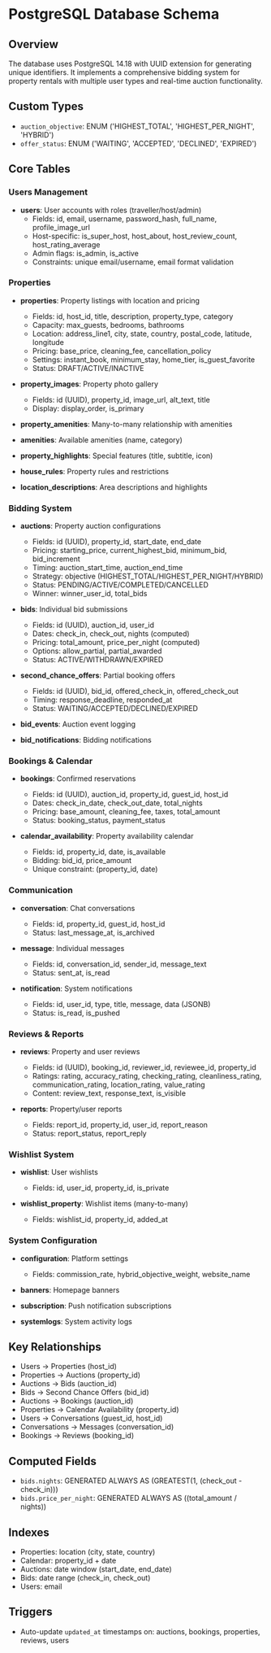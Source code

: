 # PostgreSQL Database Schema

## Overview
The database uses PostgreSQL 14.18 with UUID extension for generating unique identifiers. It implements a comprehensive bidding system for property rentals with multiple user types and real-time auction functionality.

## Custom Types
- `auction_objective`: ENUM ('HIGHEST_TOTAL', 'HIGHEST_PER_NIGHT', 'HYBRID')
- `offer_status`: ENUM ('WAITING', 'ACCEPTED', 'DECLINED', 'EXPIRED')

## Core Tables

### Users Management
- **users**: User accounts with roles (traveller/host/admin)
  - Fields: id, email, username, password_hash, full_name, profile_image_url
  - Host-specific: is_super_host, host_about, host_review_count, host_rating_average
  - Admin flags: is_admin, is_active
  - Constraints: unique email/username, email format validation

### Properties
- **properties**: Property listings with location and pricing
  - Fields: id, host_id, title, description, property_type, category
  - Capacity: max_guests, bedrooms, bathrooms
  - Location: address_line1, city, state, country, postal_code, latitude, longitude
  - Pricing: base_price, cleaning_fee, cancellation_policy
  - Settings: instant_book, minimum_stay, home_tier, is_guest_favorite
  - Status: DRAFT/ACTIVE/INACTIVE

- **property_images**: Property photo gallery
  - Fields: id (UUID), property_id, image_url, alt_text, title
  - Display: display_order, is_primary

- **property_amenities**: Many-to-many relationship with amenities
- **amenities**: Available amenities (name, category)
- **property_highlights**: Special features (title, subtitle, icon)
- **house_rules**: Property rules and restrictions
- **location_descriptions**: Area descriptions and highlights

### Bidding System
- **auctions**: Property auction configurations
  - Fields: id (UUID), property_id, start_date, end_date
  - Pricing: starting_price, current_highest_bid, minimum_bid, bid_increment
  - Timing: auction_start_time, auction_end_time
  - Strategy: objective (HIGHEST_TOTAL/HIGHEST_PER_NIGHT/HYBRID)
  - Status: PENDING/ACTIVE/COMPLETED/CANCELLED
  - Winner: winner_user_id, total_bids

- **bids**: Individual bid submissions
  - Fields: id (UUID), auction_id, user_id
  - Dates: check_in, check_out, nights (computed)
  - Pricing: total_amount, price_per_night (computed)
  - Options: allow_partial, partial_awarded
  - Status: ACTIVE/WITHDRAWN/EXPIRED

- **second_chance_offers**: Partial booking offers
  - Fields: id (UUID), bid_id, offered_check_in, offered_check_out
  - Timing: response_deadline, responded_at
  - Status: WAITING/ACCEPTED/DECLINED/EXPIRED

- **bid_events**: Auction event logging
- **bid_notifications**: Bidding notifications

### Bookings & Calendar
- **bookings**: Confirmed reservations
  - Fields: id (UUID), auction_id, property_id, guest_id, host_id
  - Dates: check_in_date, check_out_date, total_nights
  - Pricing: base_amount, cleaning_fee, taxes, total_amount
  - Status: booking_status, payment_status

- **calendar_availability**: Property availability calendar
  - Fields: id, property_id, date, is_available
  - Bidding: bid_id, price_amount
  - Unique constraint: (property_id, date)

### Communication
- **conversation**: Chat conversations
  - Fields: id, property_id, guest_id, host_id
  - Status: last_message_at, is_archived

- **message**: Individual messages
  - Fields: id, conversation_id, sender_id, message_text
  - Status: sent_at, is_read

- **notification**: System notifications
  - Fields: id, user_id, type, title, message, data (JSONB)
  - Status: is_read, is_pushed

### Reviews & Reports
- **reviews**: Property and user reviews
  - Fields: id (UUID), booking_id, reviewer_id, reviewee_id, property_id
  - Ratings: rating, accuracy_rating, checking_rating, cleanliness_rating, communication_rating, location_rating, value_rating
  - Content: review_text, response_text, is_visible

- **reports**: Property/user reports
  - Fields: report_id, property_id, user_id, report_reason
  - Status: report_status, report_reply

### Wishlist System
- **wishlist**: User wishlists
  - Fields: id, user_id, property_id, is_private

- **wishlist_property**: Wishlist items (many-to-many)
  - Fields: wishlist_id, property_id, added_at

### System Configuration
- **configuration**: Platform settings
  - Fields: commission_rate, hybrid_objective_weight, website_name

- **banners**: Homepage banners
- **subscription**: Push notification subscriptions
- **systemlogs**: System activity logs

## Key Relationships
- Users → Properties (host_id)
- Properties → Auctions (property_id)
- Auctions → Bids (auction_id)
- Bids → Second Chance Offers (bid_id)
- Auctions → Bookings (auction_id)
- Properties → Calendar Availability (property_id)
- Users → Conversations (guest_id, host_id)
- Conversations → Messages (conversation_id)
- Bookings → Reviews (booking_id)

## Computed Fields
- `bids.nights`: GENERATED ALWAYS AS (GREATEST(1, (check_out - check_in)))
- `bids.price_per_night`: GENERATED ALWAYS AS ((total_amount / nights))

## Indexes
- Properties: location (city, state, country)
- Calendar: property_id + date
- Auctions: date window (start_date, end_date)
- Bids: date range (check_in, check_out)
- Users: email

## Triggers
- Auto-update `updated_at` timestamps on: auctions, bookings, properties, reviews, users